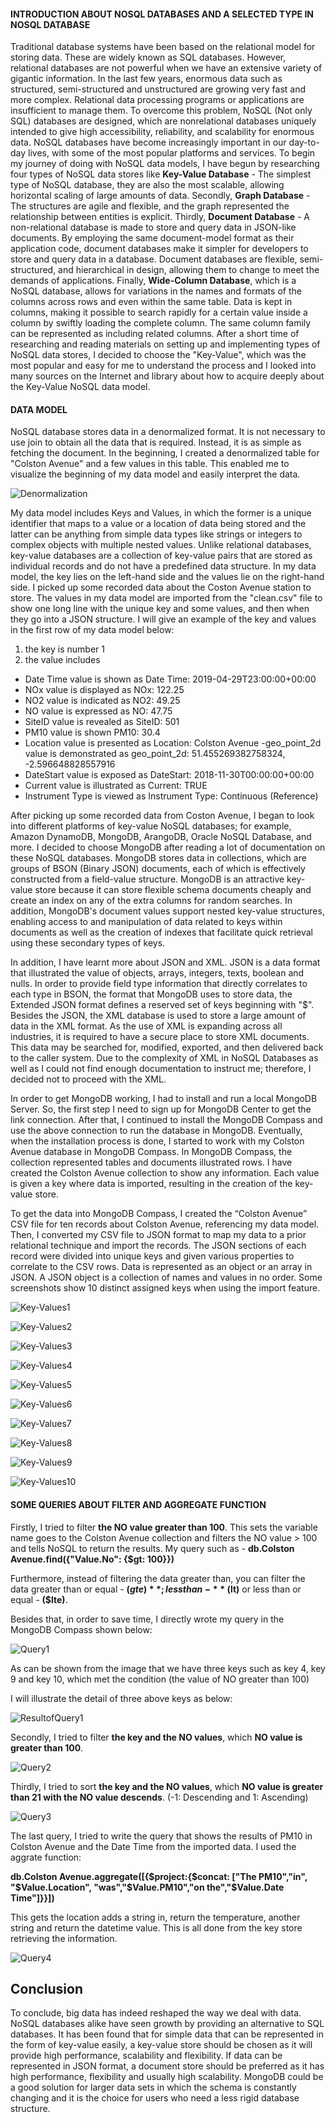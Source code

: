 #### **INTRODUCTION ABOUT NOSQL DATABASES AND A SELECTED TYPE IN NOSQL DATABASE**

Traditional database systems have been based on the relational model for storing data. These are widely known as SQL databases. However, relational databases are not powerful when we have an extensive variety of gigantic information. In the last few years, enormous data such as structured, semi-structured and unstructured are growing very fast and more complex.  Relational data processing programs or applications are insufficient to manage them. To overcome this problem, NoSQL (Not only SQL) databases are designed, which are nonrelational databases uniquely intended to give high accessibility, reliability, and scalability for enormous data. NoSQL databases have become increasingly important in our day-to-day lives, with some of the most popular platforms and services. To begin my journey of doing with NoSQL data models, I have begun by researching four types of NoSQL data stores like **Key-Value Database** - The simplest type of NoSQL database, they are also the most scalable, allowing horizontal scaling of large amounts of data. Secondly, **Graph Database** - The structures are agile and flexible, and the graph represented the relationship between entities is explicit. Thirdly, **Document Database** - A non-relational database is made to store and query data in JSON-like documents. By employing the same document-model format as their application code, document databases make it simpler for developers to store and query data in a database. Document databases are flexible, semi-structured, and hierarchical in design, allowing them to change to meet the demands of applications. Finally, **Wide-Column Database**, which is a NoSQL database, allows for variations in the names and formats of the columns across rows and even within the same table. Data is kept in columns, making it possible to search rapidly for a certain value inside a column by swiftly loading the complete column. The same column family can be represented as including related columns. After a short time of researching and reading materials on setting up and implementing types of NoSQL data stores, I decided to choose the "Key-Value", which was the most popular and easy for me to understand the process and I looked into many sources on the Internet and library about how to acquire deeply about the Key-Value NoSQL data model.

#### **DATA MODEL**

NoSQL database stores data in a denormalized format. It is not necessary to use join to obtain all the data that is required. Instead, it is as simple as fetching the document. In the beginning, I created a denormalized table for "Colston Avenue" and a few values in this table. This enabled me to visualize the beginning of my data model and easily interpret the data.

![Denormalization](Denormalization.png)

My data model includes Keys and Values, in which the former is a unique identifier that maps to a value or a location of data being stored and the latter can be anything from simple data types like strings or integers to complex objects with multiple nested values. Unlike relational databases, key-value databases are a collection of key-value pairs that are stored as individual records and do not have a predefined data structure. In my data model, the key lies on the left-hand side and the values lie on the right-hand side. I picked up some recorded data about the Coston Avenue station to store. The values in my data model are imported from the "clean.csv" file to show one long line with the unique key and some values, and then when they go into a JSON structure. I will give an example of the key and values in the first row of my data model below:

1. the key is number 1
2. the value includes 
  - Date Time value is shown as Date Time: 2019-04-29T23:00:00+00:00
  - NOx value is displayed as NOx: 122.25
  - NO2 value is indicated as NO2: 49.25
  - NO value is expressed as NO: 47.75
  - SiteID value is revealed as SiteID: 501
  - PM10 value is shown PM10: 30.4
  - Location value is presented as Location: Colston Avenue
  -geo_point_2d value is demonstrated as geo_point_2d: 51.455269382758324, -2.596648828557916
  - DateStart value is exposed as DateStart: 2018-11-30T00:00:00+00:00
  - Current value is illustrated as Current: TRUE
  - Instrument Type is viewed as Instrument Type: Continuous (Reference) 

After picking up some recorded data from Coston Avenue, I began to look into different platforms of key-value NoSQL databases; for example, Amazon DynamoDB, MongoDB, ArangoDB, Oracle NoSQL Database, and more. I decided to choose MongoDB after reading a lot of documentation on these NoSQL databases. MongoDB stores data in collections, which are groups of BSON (Binary JSON) documents, each of which is effectively constructed from a field-value structure. MongoDB is an attractive key-value store because it can store flexible schema documents cheaply and create an index on any of the extra columns for random searches. In addition, MongoDB's document values support nested key-value structures, enabling access to and manipulation of data related to keys within documents as well as the creation of indexes that facilitate quick retrieval using these secondary types of keys. 

In addition, I have learnt more about JSON and XML. JSON is a data format that illustrated the value of objects, arrays, integers, texts, boolean and nulls. In order to provide field type information that directly correlates to each type in BSON, the format that MongoDB uses to store data, the Extended JSON format defines a reserved set of keys beginning with "$". Besides the JSON, the XML database is used to store a large amount of data in the XML format. As the use of XML is expanding across all industries, it is required to have a secure place to store XML documents. This data may be searched for, modified, exported, and then delivered back to the caller system. Due to the complexity of XML in NoSQL Databases as well as I could not find enough documentation to instruct me; therefore, I decided not to proceed with the XML.

In order to get MongoDB working, I had to install and run a local MongoDB Server. So, the first step I need to sign up for MongoDB Center to get the link connection. After that, I continued to install the MongoDB Compass and use the above connection to run the database in MongoDB. Eventually, when the installation process is done, I started to work with my Colston Avenue database in MongoDB Compass. In MongoDB Compass, the collection represented tables and documents illustrated rows. I have created the Colston Avenue collection to show any information. Each value is given a key where data is imported, resulting in the creation of the key-value store.

To get the data into MongoDB Compass, I created the “Colston Avenue” CSV file for ten records about Colston Avenue, referencing my data model. Then, I converted my CSV file to JSON format to map my data to a prior relational technique and import the records. The JSON sections of each record were divided into unique keys and given various properties to correlate to the CSV rows. Data is represented as an object or an array in JSON. A JSON object is a collection of names and values in no order. Some screenshots show 10 distinct assigned keys when using the import feature.

![Key-Values1](Key-Values1.png)

![Key-Values2](Key-Values2.png)

![Key-Values3](Key-Values3.png)

![Key-Values4](Key-Values4.png)

![Key-Values5](Key-Values5.png)

![Key-Values6](Key-Values6.png)

![Key-Values7](Key-Values7.png)

![Key-Values8](Key-Values8.png)

![Key-Values9](Key-Values9.png)

![Key-Values10](Key-Values10.png)

#### **SOME QUERIES ABOUT FILTER AND AGGREGATE FUNCTION**

Firstly, I tried to filter **the NO value greater than 100**. This sets the variable name goes to the Colston Avenue collection and filters the NO value > 100 and tells NoSQL to return the results. My query such as - **db.Colston Avenue.find({"Value.No": {$gt: 100}})**

Furthermore, instead of filtering the data greater than, you can filter the data greater than or equal - **($gte)**; less than - **($lt)** or less than or equal - **($lte)**.

Besides that, in order to save time, I directly wrote my query in the MongoDB Compass shown below:

![Query1](Query1.png)

As can be shown from the image that we have three keys such as key 4, key 9 and key 10, which met the condition (the value of NO greater than 100)

I will illustrate the detail of three above keys as below:

![ResultofQuery1](ResultQuery1.png)

Secondly, I tried to filter **the key and the NO values**, which **NO value is greater than 100**.

![Query2](Query2.png)

Thirdly, I tried to sort **the key and the NO values**, which **NO value is greater than 21 with the NO value descends**. (-1: Descending and 1: Ascending)

![Query3](Query3.png)

The last query, I tried to write the query that shows the results of PM10 in Colston Avenue and the Date Time from the imported data. I used the aggrate function:

**db.Colston Avenue.aggregate([{$project:{$concat: ["The PM10","in", "$Value.Location", "was","$Value.PM10","on the","$Value.Date Time"]}}])**

This gets the location adds a string in, return the temperature, another string and return the datetime value. This is all done from the key store retrieving the information.

![Query4](Query4.png)


## Conclusion
To conclude, big data has indeed reshaped the way we deal with data. NoSQL databases alike have seen growth by providing an alternative to SQL databases. It has been found that for simple data that can be represented in the form of key-value easily, a key-value store should be chosen as it will provide high performance, scalability and flexibility.  If data can be represented in JSON format, a document store should be preferred as it has high performance, flexibility and usually high scalability. MongoDB could be a good solution for larger data sets in which the schema is constantly changing and it is the choice for users who need a less rigid database structure.